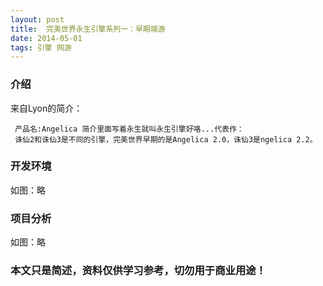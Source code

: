 ```yaml
---
layout: post
title:  完美世界永生引擎系列一：早期端游
date: 2014-05-01
tags: 引擎 网游
---
```



### 介绍


来自Lyon的简介：

	 产品名:Angelica 简介里面写着永生就叫永生引擎好咯...代表作：
	 诛仙2和诛仙3是不同的引擎，完美世界早期的是Angelica 2.0，诛仙3是ngelica 2.2。



### 开发环境

如图：略

### 项目分析

如图：略



### 本文只是简述，资料仅供学习参考，切勿用于商业用途！